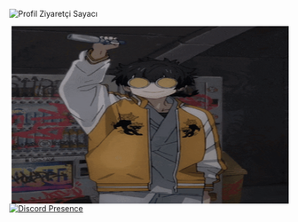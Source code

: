 ![Profil Ziyaretçi Sayacı](https://komarev.com/ghpvc/?username=zypheris&color=blue)

<img align="right" alt="GIF" src="https://github.com/Zypheriss/zypheriss/blob/main/zypheriss.gif?raw=true" width="500" height="320" />

[![Discord Presence](https://lanyard-profile-readme.vercel.app/api/773582512647569409?hideDiscrim=true&theme=dark&bg=1d2022&animated=true&hideStatus=false)](https://discord.com/users/773582512647569409)

